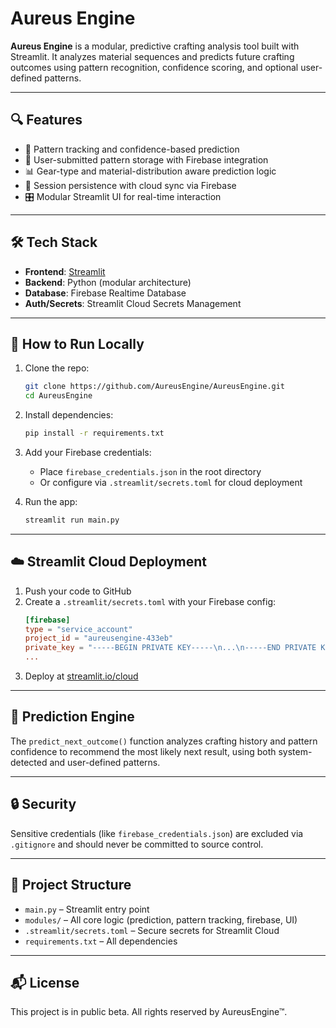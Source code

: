 # Aureus Engine

**Aureus Engine** is a modular, predictive crafting analysis tool built with Streamlit. It analyzes material sequences and predicts future crafting outcomes using pattern recognition, confidence scoring, and optional user-defined patterns.

---

## 🔍 Features

- 🧠 Pattern tracking and confidence-based prediction
- 🧩 User-submitted pattern storage with Firebase integration
- 📊 Gear-type and material-distribution aware prediction logic
- 💾 Session persistence with cloud sync via Firebase
- 🎛️ Modular Streamlit UI for real-time interaction

---

## 🛠️ Tech Stack

- **Frontend**: [Streamlit](https://streamlit.io)
- **Backend**: Python (modular architecture)
- **Database**: Firebase Realtime Database
- **Auth/Secrets**: Streamlit Cloud Secrets Management

---

## 🚀 How to Run Locally

1. Clone the repo:
   ```bash
   git clone https://github.com/AureusEngine/AureusEngine.git
   cd AureusEngine
   ```

2. Install dependencies:
   ```bash
   pip install -r requirements.txt
   ```

3. Add your Firebase credentials:
   - Place `firebase_credentials.json` in the root directory
   - Or configure via `.streamlit/secrets.toml` for cloud deployment

4. Run the app:
   ```bash
   streamlit run main.py
   ```

---

## ☁️ Streamlit Cloud Deployment

1. Push your code to GitHub
2. Create a `.streamlit/secrets.toml` with your Firebase config:
   ```toml
   [firebase]
   type = "service_account"
   project_id = "aureusengine-433eb"
   private_key = "-----BEGIN PRIVATE KEY-----\n...\n-----END PRIVATE KEY-----\n"
   ...
   ```
3. Deploy at [streamlit.io/cloud](https://streamlit.io/cloud)

---

## 🧠 Prediction Engine

The `predict_next_outcome()` function analyzes crafting history and pattern confidence to recommend the most likely next result, using both system-detected and user-defined patterns.

---

## 🔒 Security

Sensitive credentials (like `firebase_credentials.json`) are excluded via `.gitignore` and should never be committed to source control.

---

## 📁 Project Structure

- `main.py` – Streamlit entry point
- `modules/` – All core logic (prediction, pattern tracking, firebase, UI)
- `.streamlit/secrets.toml` – Secure secrets for Streamlit Cloud
- `requirements.txt` – All dependencies

---

## 📬 License

This project is in public beta. All rights reserved by AureusEngine™.